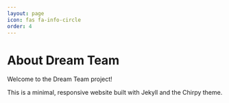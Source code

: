 ```yaml
---
layout: page
icon: fas fa-info-circle
order: 4
---
```


# About Dream Team

Welcome to the Dream Team project!

This is a minimal, responsive website built with Jekyll and the Chirpy theme.